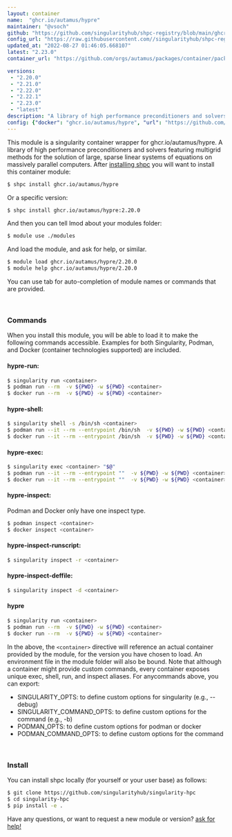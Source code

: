 ```yaml
---
layout: container
name:  "ghcr.io/autamus/hypre"
maintainer: "@vsoch"
github: "https://github.com/singularityhub/shpc-registry/blob/main/ghcr.io/autamus/hypre/container.yaml"
config_url: "https://raw.githubusercontent.com//singularityhub/shpc-registry/main/ghcr.io/autamus/hypre/container.yaml"
updated_at: "2022-08-27 01:46:05.668107"
latest: "2.23.0"
container_url: "https://github.com/orgs/autamus/packages/container/package/hypre"

versions:
 - "2.20.0"
 - "2.21.0"
 - "2.22.0"
 - "2.22.1"
 - "2.23.0"
 - "latest"
description: "A library of high performance preconditioners and solvers featuring multigrid methods for the solution of large, sparse linear systems of equations on massively parallel computers."
config: {"docker": "ghcr.io/autamus/hypre", "url": "https://github.com/orgs/autamus/packages/container/package/hypre", "maintainer": "@vsoch", "description": "A library of high performance preconditioners and solvers featuring multigrid methods for the solution of large, sparse linear systems of equations on massively parallel computers.", "latest": {"2.23.0": "sha256:2fe5bd7f87b499c503cc951fb41b7bb0b1e42da8dc755a93b35ec101c8802bc3"}, "tags": {"2.20.0": "sha256:764702fee4c12182bb8c894a727a2aff6deee547551fa2bcc4c6f6e0866bcee6", "2.21.0": "sha256:3983e937576b5cd835a40b7bef5ce254727381040304dfd470e629d1d5d02099", "2.22.0": "sha256:9dbedd069503b4e341ea582ed7c0f0a881edc48e5be448eda2990cd52f0cc147", "2.22.1": "sha256:4ad18841a1dd688480a43eb51bb62d46da8781ae68432aacb07426c7a7202d17", "2.23.0": "sha256:2fe5bd7f87b499c503cc951fb41b7bb0b1e42da8dc755a93b35ec101c8802bc3", "latest": "sha256:2fe5bd7f87b499c503cc951fb41b7bb0b1e42da8dc755a93b35ec101c8802bc3"}}
---
```


This module is a singularity container wrapper for ghcr.io/autamus/hypre.
A library of high performance preconditioners and solvers featuring multigrid methods for the solution of large, sparse linear systems of equations on massively parallel computers.
After [installing shpc](#install) you will want to install this container module:


```bash
$ shpc install ghcr.io/autamus/hypre
```

Or a specific version:

```bash
$ shpc install ghcr.io/autamus/hypre:2.20.0
```

And then you can tell lmod about your modules folder:

```bash
$ module use ./modules
```

And load the module, and ask for help, or similar.

```bash
$ module load ghcr.io/autamus/hypre/2.20.0
$ module help ghcr.io/autamus/hypre/2.20.0
```

You can use tab for auto-completion of module names or commands that are provided.

<br>

### Commands

When you install this module, you will be able to load it to make the following commands accessible.
Examples for both Singularity, Podman, and Docker (container technologies supported) are included.

#### hypre-run:

```bash
$ singularity run <container>
$ podman run --rm  -v ${PWD} -w ${PWD} <container>
$ docker run --rm  -v ${PWD} -w ${PWD} <container>
```

#### hypre-shell:

```bash
$ singularity shell -s /bin/sh <container>
$ podman run --it --rm --entrypoint /bin/sh  -v ${PWD} -w ${PWD} <container>
$ docker run --it --rm --entrypoint /bin/sh  -v ${PWD} -w ${PWD} <container>
```

#### hypre-exec:

```bash
$ singularity exec <container> "$@"
$ podman run --it --rm --entrypoint ""  -v ${PWD} -w ${PWD} <container> "$@"
$ docker run --it --rm --entrypoint ""  -v ${PWD} -w ${PWD} <container> "$@"
```

#### hypre-inspect:

Podman and Docker only have one inspect type.

```bash
$ podman inspect <container>
$ docker inspect <container>
```

#### hypre-inspect-runscript:

```bash
$ singularity inspect -r <container>
```

#### hypre-inspect-deffile:

```bash
$ singularity inspect -d <container>
```



#### hypre

```bash
$ singularity run <container>
$ podman run --rm  -v ${PWD} -w ${PWD} <container>
$ docker run --rm  -v ${PWD} -w ${PWD} <container>
```


In the above, the `<container>` directive will reference an actual container provided
by the module, for the version you have chosen to load. An environment file in the
module folder will also be bound. Note that although a container
might provide custom commands, every container exposes unique exec, shell, run, and
inspect aliases. For anycommands above, you can export:

 - SINGULARITY_OPTS: to define custom options for singularity (e.g., --debug)
 - SINGULARITY_COMMAND_OPTS: to define custom options for the command (e.g., -b)
 - PODMAN_OPTS: to define custom options for podman or docker
 - PODMAN_COMMAND_OPTS: to define custom options for the command

<br>
  
### Install

You can install shpc locally (for yourself or your user base) as follows:

```bash
$ git clone https://github.com/singularityhub/singularity-hpc
$ cd singularity-hpc
$ pip install -e .
```

Have any questions, or want to request a new module or version? [ask for help!](https://github.com/singularityhub/singularity-hpc/issues)
